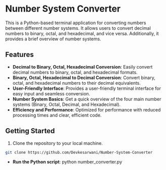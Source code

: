# Number System Converter

This is a Python-based terminal application for converting numbers between different number systems. It allows users to convert decimal numbers to binary, octal, and hexadecimal, and vice versa. Additionally, it provides a brief overview of number systems.

## Features

- **Decimal to Binary, Octal, Hexadecimal Conversion**: Easily convert decimal numbers to binary, octal, and hexadecimal formats.
- **Binary, Octal, Hexadecimal to Decimal Conversion**: Convert binary, octal, and hexadecimal numbers to their decimal equivalents.
- **User-Friendly Interface**: Provides a user-friendly terminal interface for easy input and seamless conversion.
- **Number System Basics**: Get a quick overview of the four main number systems (Binary, Octal, Decimal, and Hexadecimal).
- **Efficiency and Performance**: Optimized for performance with reduced processing times and clear, efficient code.

## Getting Started

1. Clone the repository to your local machine.

```bash
git clone https://github.com/Devkesarwani/Number-System-Converter
```


- **Run the Python script**: python number_converter.py



